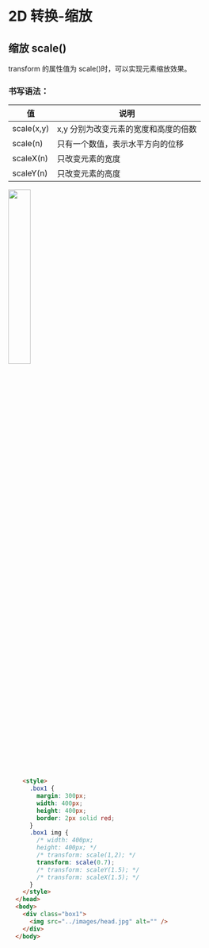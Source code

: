 # 2D 转换-缩放

## 缩放 scale()

transform 的属性值为 scale()时，可以实现元素缩放效果。

### 书写语法：
| 值 | 说明 |
| ---------- | ----------------------------------- |
| scale(x,y) | x,y 分别为改变元素的宽度和高度的倍数 |
| scale(n) | 只有一个数值，表示水平方向的位移 |
| scaleX(n) | 只改变元素的宽度 |
| scaleY(n) | 只改变元素的高度 |

<img src="/images/CSS3/019.png" style="width: 30%; display: block; margin: 0 ;">

```html
    <style>
      .box1 {
        margin: 300px;
        width: 400px;
        height: 400px;
        border: 2px solid red;
      }
      .box1 img {
        /* width: 400px;
        height: 400px; */
        /* transform: scale(1,2); */
        transform: scale(0.7);
        /* transform: scaleY(1.5); */
        /* transform: scaleX(1.5); */
      }
    </style>
  </head>
  <body>
    <div class="box1">
      <img src="../images/head.jpg" alt="" />
    </div>
  </body>
```
